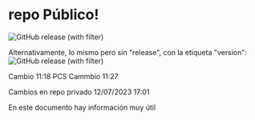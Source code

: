# repo Público!
![GitHub release (with filter)](https://img.shields.io/github/v/release/jordiSTIC/repoPublico_JBL)

Alternativamente, lo mismo pero sin "release", con la etiqueta "version": ![GitHub release (with filter)](https://img.shields.io/github/v/release/jordiSTIC/repoPublico_JBL?label=version)


Cambio 11:18 PCS
Cammbio 11:27

Cambios en repo privado 12/07/2023 17:01


En este documento hay información muy útil

